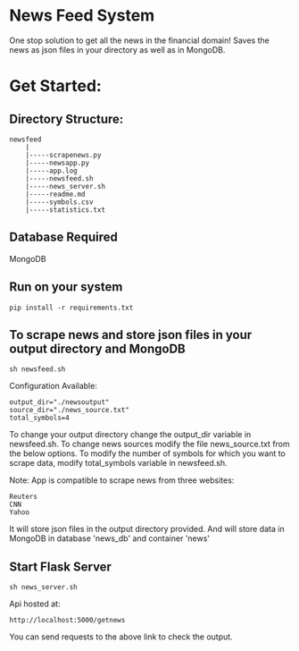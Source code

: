 # News Feed System
One stop solution to get all the news in the financial domain!
Saves the news as json files in your directory as well as in MongoDB.

# Get Started:

## Directory Structure:

```
newsfeed
	|
	|-----scrapenews.py
	|-----newsapp.py
	|-----app.log
	|-----newsfeed.sh
	|-----news_server.sh
	|-----readme.md
	|-----symbols.csv
	|-----statistics.txt
```

## Database Required

MongoDB

## Run on your system

```
pip install -r requirements.txt
```

## To scrape news and store json files in your output directory and MongoDB
```
sh newsfeed.sh
```

Configuration Available:
```
output_dir="./newsoutput"
source_dir="./news_source.txt"
total_symbols=4
```

To change your output directory change the output_dir variable in newsfeed.sh.
To change news sources modify the file news_source.txt from the below options.
To modify the number of symbols for which you want to scrape data, modify total_symbols variable in newsfeed.sh.

Note: App is compatible to scrape news from three websites:
```
Reuters
CNN
Yahoo
```

It will store json files in the output directory provided.
And will store data in MongoDB in database 'news_db' and container 'news'

## Start Flask Server
```
sh news_server.sh
``` 

Api hosted at:
```
http://localhost:5000/getnews
```

You can send requests to the above link to check the output.


